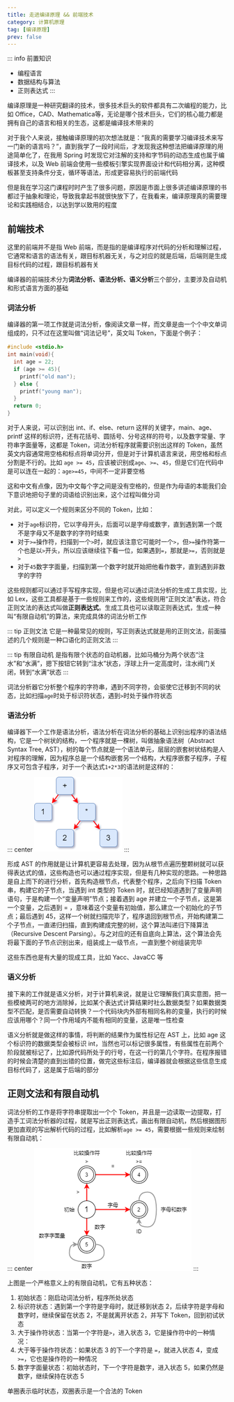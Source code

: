```yaml
---
title: 走进编译原理 && 前端技术
category: 计算机原理
tag: [编译原理]
prev: false
---
```


::: info 前置知识

+ 编程语言
+ 数据结构与算法
+ 正则表达式
:::

编译原理是一种研究翻译的技术，很多技术巨头的软件都具有二次编程的能力，比如 Office，CAD、Mathematica等，无论是哪个技术巨头，它们的核心能力都是拥有自己的语言和相关的生态，这都是编译技术带来的

对于我个人来说，接触编译原理的初次想法就是：“我真的需要学习编译技术来写一门新的语言吗？”，直到我学了一段时间后，才发现我这种想法把编译原理的用途简单化了，在我用 Spring 时发现它对注解的支持和字节码的动态生成也属于编译技术，以及 Web 前端会使用一些模板引擎实现界面设计和代码相分离，这种模板甚至支持条件分支，循环等语法，形成更容易执行的前端代码

但是我在学习这门课程时时产生了很多问题，原因是市面上很多讲述编译原理的书都过于抽象和理论，导致我拿起书就很快放下了，在我看来，编译原理真的需要理论和实践相结合，以达到学以致用的程度

## 前端技术

这里的前端并不是指 Web 前端，而是指的是编译程序对代码的分析和理解过程，它通常和语言的语法有关，跟目标机器无关，与之对应的就是后端，后端则是生成目标代码的过程，跟目标机器有关

编译器的前端技术分为**词法分析、语法分析、语义分析**三个部分，主要涉及自动机和形式语言方面的基础

### 词法分析

编译器的第一项工作就是词法分析，像阅读文章一样，而文章是由一个个中文单词组成的，只不过在这里叫做“词法记号”，英文叫 Token，下面是个例子：

```c
#include <stdio.h>
int main(void){
  int age = 22;
  if (age >= 45){
    printf("old man");
  } else {
    printf("young man");
  }
  return 0;
}
```

对于人来说，可以识别出 int、if、else、return 这样的关键字，main、age、printf 这样的标识符，还有花括号、圆括号、分号这样的符号，以及数字常量、字符串字面量等，这都是 Token，词法分析程序就需要识别出这样的 Token，虽然英文内容通常用空格和标点将单词分开，但是对于计算机语言来说，用空格和标点分割是不行的。比如 `age >= 45`，应该被识别成`age`、`>=`、`45`，但是它们在代码中是可以连在一起的：`age>=45`，中间不一定非要空格

这和中文有点像，因为中文每个字之间是没有空格的，但是作为母语的本能我们会下意识地把句子里的词语给识别出来，这个过程叫做分词

对此，可以定义一个规则来区分不同的 Token，比如：

+ 对于`age`标识符，它以字母开头，后面可以是字母或数字，直到遇到第一个既不是字母又不是数字的字符时结束
+ 对于`>=`操作符，扫描到一个`>`时，就应该注意它可能时一个`>`，但`>=`操作符第一个也是以`>`开头，所以应该继续往下看一位，如果遇到`=`，那就是`>=`，否则就是`>`
+ 对于`45`数字字面量，扫描到第一个数字时就开始把他看作数字，直到遇到非数字的字符

这些规则都可以通过手写程序实现，但是也可以通过词法分析的生成工具实现，比如 Lex，这些工具都是基于一些规则来工作的，这些规则用“正则文法”表达，符合正则文法的表达式叫做**正则表达式**。生成工具也可以读取正则表达式，生成一种叫“有限自动机”的算法，来完成具体的词法分析工作

::: tip 正则文法
它是一种最常见的规则，写正则表达式就是用的正则文法，前面描述的几个规则是一种口语化的正则文法
:::

::: tip 有限自动机
是指有限个状态的自动机器，比如马桶分为两个状态“注水”和“水满”，摁下按钮它转到“注水”状态，浮球上升一定高度时，注水阀门关闭，转到“水满”状态
:::

词法分析器它分析整个程序的字符串，遇到不同字符，会驱使它迁移到不同的状态，比如扫描`age`时处于标识符状态，遇到`>`时处于操作符状态

### 语法分析

编译器下一个工作是语法分析，语法分析在词法分析的基础上识别出程序的语法结构，它是一个树状的结构，一个程序就是一棵树，叫做抽象语法树（Abstract Syntax Tree, AST），树的每个节点就是一个语法单元，层层的嵌套树状结构是人对程序的理解，因为程序总是一个结构嵌套另一个结构，大程序嵌套子程序，子程序又可包含子程序，对于一个表达式`1+2*3`的语法树是这样的：

::: center
![compile-basic-1.png](../images/compile-basic-1.png)
:::

形成 AST 的作用就是让计算机更容易去处理，因为从根节点遍历整颗树就可以获得表达式的值，这些构造也可以通过程序实现，但是有几种实现的思路。一种思路是自上而下的进行分析，首先构造根节点，代表整个程序，之后向下扫描 Token 串，构建它的子节点，当遇到 int 类型的 Token 时，就已经知道遇到了变量声明语句，于是构建一个“变量声明”节点；接着遇到 age 并建立一个子节点，这是第一个变量，之后遇到 = ，意味着这个变量有初始值，那么建立一个初始化的子节点；最后遇到 45，这样一个树就扫描完毕了，程序退回到根节点，开始构建第二个子节点，一直递归扫描，直到构建成完整的树，这个算法叫递归下降算法（Recursive Descent Parsing）。与之对应的还有自底向上算法，这个算法会先将最下面的子节点识别出来，组装成上一级节点，一直到整个树组装完毕

这些东西也是有大量的现成工具，比如 Yacc、JavaCC 等

### 语义分析

接下来的工作就是语义分析，对于计算机来说，就是让它理解我们真实意图，把一些模棱两可的地方消除掉，比如某个表达式计算结果时社么数据类型？如果数据类型不匹配，是否需要自动转换？一个代码块内外部有相同名称的变量，执行的时候应该用哪个？同一个作用域内不能有相同的变量，这是唯一性检查

语义分析就是做这样的事情，将判断的结果作为属性标记在 AST 上，比如 age 这个标识符的数据类型会被标识 int，当然也可以标记很多属性，有些属性在前两个阶段就被标记了，比如源代码所处于的行号，在这一行的第几个字符。在程序报错的时候会清楚的直到出错的位置，做完这些标注后，编译器就会根据这些信息生成目标代码了，这是属于后端的部分

## 正则文法和有限自动机

词法分析的工作是将字符串提取出一个个 Token，并且是一边读取一边提取，打造手工词法分析器的过程，就是写出正则表达式，画出有限自动机，然后根据图形更加直观的写出解析代码的过程，比如解析`age >= 45`，需要根据一些规则来绘制有限自动机：

::: center
![grammars-automata-1](../images/grammars-automata-1.png)
:::

上图是一个严格意义上的有限自动机，它有五种状态：

1. 初始状态：刚启动词法分析，程序所处状态
2. 标识符状态：遇到第一个字符是字母时，就迁移到状态 2，后续字符是字母和数字时，继续保留在状态 2，不是就离开状态 2，并写下 Token，回到初试状态
3. 大于操作符状态：当第一个字符是`>`，进入状态 3，它是操作符中的一种情况：
4. 大于等于操作符状态：如果状态 3 的下一个字符是 `=`，就进入状态 4，变成 `>=`，它也是操作符的一种情况
5. 数字字面量状态：初始状态时，下一个字符是数字，进入状态 5，如果仍然是数字，继续保持在状态 5

单圈表示临时状态，双圈表示是一个合法的 Token
